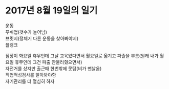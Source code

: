 # 2017년 8월 19일의 일기

운동  
푸쉬업(갯수가 늘어남)  
브릿지(정체기 다른 운동을 찾아봐야지)  
플랭크  
 

점장이 화요일 휴무인데 그날 교육있다면서 월요일로 옮기고 파출을 부름(원래 내가 월요일 휴무인데 그건 파출 안불러줬으면서)  
자전거를 샀지만 출근때 한번밖에 못탐(비가 맨날옴)  
직업적성검사를 알아봐야함  
자기관리를 더 열심히 하자